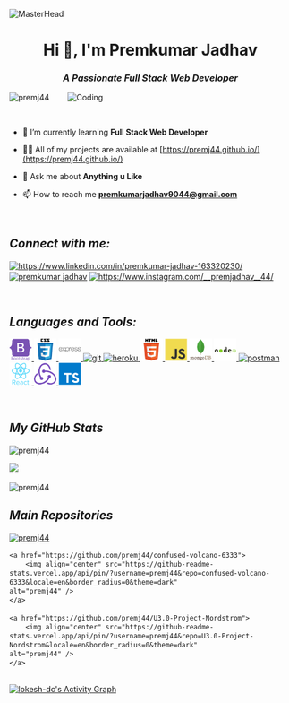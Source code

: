 
![MasterHead](https://camo.githubusercontent.com/417e6e178a69cc045c656d083ba983a59303f099087090269c01cacc6741ef29/68747470733a2f2f7170682e66732e71756f726163646e2e6e65742f6d61696e2d71696d672d6661376234626463336232663733653734396535633263363436643461653133)

<h1 theme=dark align="center">Hi 👋, I'm Premkumar Jadhav</h1>
<h3 align="center"><i>A Passionate Full Stack Web Developer</i></h3>


<img align="right" alt="Coding" width="400" src="https://raw.githubusercontent.com/abhisheknaiidu/abhisheknaiidu/master/code.gif" />

<p align="left"> <img src="https://komarev.com/ghpvc/?username=premj44&label=Profile%20views&color=0e75b6&style=flat" alt="premj44" /> </p>

<p align="left"> <a href="https://twitter.com/" target="blank"><img src="https://img.shields.io/twitter/follow/?logo=twitter&style=for-the-badge" alt="" /></a> </p>

- 🌱 I’m currently learning **Full Stack Web Developer**

- 👨‍💻 All of my projects are available at [https://premj44.github.io/](https://premj44.github.io/)

- 💬 Ask me about **Anything u Like**

- 📫 How to reach me **premkumarjadhav9044@gmail.com**

<br/>

<!-------Connect Section------------->

<h2 align="left"><i>Connect with me:</i></h2>
<p align="left">
<a href="https://linkedin.com/in/https://www.linkedin.com/in/premkumar-jadhav-163320230/" target="blank"><img align="center" src="https://raw.githubusercontent.com/rahuldkjain/github-profile-readme-generator/master/src/images/icons/Social/linked-in-alt.svg" alt="https://www.linkedin.com/in/premkumar-jadhav-163320230/" height="30" width="40" /></a>
<a href="https://fb.com/premkumar jadhav" target="blank"><img align="center" src="https://raw.githubusercontent.com/rahuldkjain/github-profile-readme-generator/master/src/images/icons/Social/facebook.svg" alt="premkumar jadhav" height="30" width="40" /></a>
<a href="https://instagram.com/https://www.instagram.com/__premjadhav__44/" target="blank"><img align="center" src="https://raw.githubusercontent.com/rahuldkjain/github-profile-readme-generator/master/src/images/icons/Social/instagram.svg" alt="https://www.instagram.com/__premjadhav__44/" height="30" width="40" /></a>
</p>

<br/>
<!-------Connect Section End------------->



<!-------Teach Stack Section------------->

<h2 align="left"><i>Languages and Tools:</i></h2>
<p align="left"> <a href="https://getbootstrap.com" target="_blank" rel="noreferrer"> <img src="https://raw.githubusercontent.com/devicons/devicon/master/icons/bootstrap/bootstrap-plain-wordmark.svg" alt="bootstrap" width="40" height="40"/> </a> <a href="https://www.w3schools.com/css/" target="_blank" rel="noreferrer"> <img src="https://raw.githubusercontent.com/devicons/devicon/master/icons/css3/css3-original-wordmark.svg" alt="css3" width="40" height="40"/> </a> <a href="https://expressjs.com" target="_blank" rel="noreferrer"> <img src="https://raw.githubusercontent.com/devicons/devicon/master/icons/express/express-original-wordmark.svg" alt="express" width="40" height="40"/> </a> <a href="https://git-scm.com/" target="_blank" rel="noreferrer">
  <img src="https://www.vectorlogo.zone/logos/git-scm/git-scm-icon.svg" alt="git" width="40" height="40"/> </a> <a href="https://heroku.com" target="_blank" rel="noreferrer"> <img src="https://www.vectorlogo.zone/logos/heroku/heroku-icon.svg" alt="heroku" width="40" height="40"/> </a> <a href="https://www.w3.org/html/" target="_blank" rel="noreferrer"> <img src="https://raw.githubusercontent.com/devicons/devicon/master/icons/html5/html5-original-wordmark.svg" alt="html5" width="40" height="40"/> </a> <a href="https://developer.mozilla.org/en-US/docs/Web/JavaScript" target="_blank" rel="noreferrer"> <img src="https://raw.githubusercontent.com/devicons/devicon/master/icons/javascript/javascript-original.svg" alt="javascript" width="40" height="40"/> </a> <a href="https://www.mongodb.com/" target="_blank" rel="noreferrer"> <img src="https://raw.githubusercontent.com/devicons/devicon/master/icons/mongodb/mongodb-original-wordmark.svg" alt="mongodb" width="40" height="40"/> </a> <a href="https://nodejs.org" target="_blank" rel="noreferrer"> <img src="https://raw.githubusercontent.com/devicons/devicon/master/icons/nodejs/nodejs-original-wordmark.svg" alt="nodejs" width="40" height="40"/> </a> <a href="https://postman.com" target="_blank" rel="noreferrer"> <img src="https://www.vectorlogo.zone/logos/getpostman/getpostman-icon.svg" alt="postman" width="40" height="40"/> </a> <a href="https://reactjs.org/" target="_blank" rel="noreferrer">
<img src="https://raw.githubusercontent.com/devicons/devicon/master/icons/react/react-original-wordmark.svg" alt="react" width="40" height="40"/> </a> <a href="https://redux.js.org" target="_blank" rel="noreferrer"> <img src="https://raw.githubusercontent.com/devicons/devicon/master/icons/redux/redux-original.svg" alt="redux" width="40" height="40"/> </a> <a href="https://www.typescriptlang.org/" target="_blank" rel="noreferrer"> <img src="https://raw.githubusercontent.com/devicons/devicon/master/icons/typescript/typescript-original.svg" alt="typescript" width="40" height="40"/> </a> </p>

<br/>

<!-------Teach Stack Section End------------->


<!---- Stats Section -------->

<h2><i>My GitHub Stats</i></h2>

   <img align="center" src="https://github-readme-stats.vercel.app/api/top-langs/?username=premj44&layout=compact&hide=Shell&border_radius=0&theme=dark" alt="premj44" width="400" /><br/>           


![](https://github-readme-streak-stats.herokuapp.com/?user=premj44&theme=dark&hide_border=false)<br/>

  <img align="center" src="https://github-readme-stats.vercel.app/api?username=premj44&show_icons=true&include_all_commits=true&count_private=true&hide=issues,contribs&border_radius=0&locale=en&theme=dark" alt="premj44" height="200" />

<br />
<!---- Stats Section End -------->




<!-------Main Repository Section------------->

<h2><i>Main Repositories</i></h2>
<p >
    <a href="https://github.com/premj44/U3.0-Project-Nordstrom">
        <img align="center" src="https://github-readme-stats.vercel.app/api/pin/?username=premj44&repo=U3.0-Project-Nordstrom&locale=en&border_radius=0&theme=dark"             alt="premj44" />
    </a>
  
    <a href="https://github.com/premj44/confused-volcano-6333">
        <img align="center" src="https://github-readme-stats.vercel.app/api/pin/?username=premj44&repo=confused-volcano-6333&locale=en&border_radius=0&theme=dark"                           alt="premj44" />
    </a>
  
    <a href="https://github.com/premj44/U3.0-Project-Nordstrom">
        <img align="center" src="https://github-readme-stats.vercel.app/api/pin/?username=premj44&repo=U3.0-Project-Nordstrom&locale=en&border_radius=0&theme=dark"             alt="premj44" />
    </a>
    
</p>
<br/>

<!-------Main Repository Section End------------->



<a href="https://github.com/premj44/github-readme-activity-graph">
  <img alt="lokesh-dc's Activity Graph" src="https://activity-graph.herokuapp.com/graph?username=premj44&bg_color=0D1117&color=5BCDEC&line=5BCDEC&point=FFFFFF&hide_border=true" />
</a>

